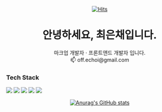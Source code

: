 <div style="text-align:center;">

[![Hits](https://hits.seeyoufarm.com/api/count/incr/badge.svg?url=https%3A%2F%2Fgithub.com%2Foff-echoi&count_bg=%2379C83D&title_bg=%23555555&icon=&icon_color=%23E7E7E7&title=hits&edge_flat=false)](https://hits.seeyoufarm.com)

</div>

<h1 style="text-align:center;">안녕하세요, 최은채입니다.</h1>

<center>
  마크업 개발자 · 프론트앤드 개발자 입니다. <br>    
  📫 off.echoi@gmail.com 
</center>


### Tech Stack
<img src="https://img.shields.io/badge/-HTML-orange"/>
<img src="https://img.shields.io/badge/-CSS-blue"/>
<img src="https://img.shields.io/badge/-javascript-green"/>
<img src="https://img.shields.io/badge/-typescript-brightgreen"/>
<img src="https://img.shields.io/badge/-react-yellowgreen"/>          


<center>

[![Anurag's GitHub stats](https://github-readme-stats.vercel.app/api?username=off-echoi&show_icons=true&theme=react)](https://github.com/anuraghazra/github-readme-stats)

</center>

<!-- 
- 🌱 Typescript, react 를 공부중입니다.
- 🔭 I’m currently working on 
- ⚡ Fun fact: ...
- 💬 Ask me about 
- 🤔 현재 구직중입니다.
- 포트폴리오는 ### 과 ###입니다.
-->
